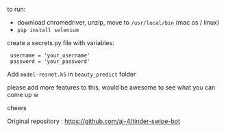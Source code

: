 to run:
 - download chromedriver, unzip, move to `/usr/local/bin` (mac os / linux)
 - `pip install selenium`

create a secrets.py file with variables:
``` 
 username = 'your_username'
 password = 'your_password'
```
Add `model-resnet.h5` in `beauty_predict` folder

please add more features to this, would be awesome to see what you can come up w

cheers


Original repository :
https://github.com/aj-4/tinder-swipe-bot
